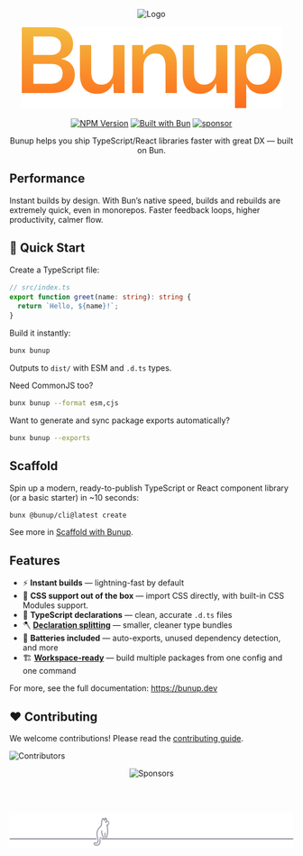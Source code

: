 <!-- markdownlint-disable first-line-h1 -->

<!-- markdownlint-start-capture -->
<!-- markdownlint-disable-file no-inline-html -->
<div align="center">

  <!-- markdownlint-disable-next-line no-alt-text -->
  ![Logo](docs/public/logo.svg)

  ![Bunup](assets/bunup-title.svg)

  [![NPM Version](https://img.shields.io/npm/v/bunup?logo=npm&logoColor=212121&label=version&labelColor=ffc44e&color=212121)](https://npmjs.com/package/bunup)
  [![Built with Bun](https://img.shields.io/badge/Built_with-Bun-fbf0df?logo=bun&labelColor=212121)](https://bun.sh)
  [![sponsor](https://img.shields.io/badge/sponsor-EA4AAA?logo=githubsponsors&labelColor=FAFAFA)](https://github.com/sponsors/arshad-yaseen)

  Bunup helps you ship TypeScript/React libraries faster with great DX — built on Bun.
</div>
<!-- markdownlint-restore -->

## Performance

Instant builds by design. With Bun’s native speed, builds and rebuilds are extremely quick, even in monorepos. Faster feedback loops, higher productivity, calmer flow.

## 🚀 Quick Start

Create a TypeScript file:

```ts
// src/index.ts
export function greet(name: string): string {
  return `Hello, ${name}!`;
}
```

Build it instantly:

```bash
bunx bunup
```

Outputs to `dist/` with ESM and `.d.ts` types.

Need CommonJS too?

```bash
bunx bunup --format esm,cjs
```

Want to generate and sync package exports automatically?

```bash
bunx bunup --exports
```

## Scaffold

Spin up a modern, ready-to-publish TypeScript or React component library (or a basic starter) in ~10 seconds:

```bash
bunx @bunup/cli@latest create
```

See more in [Scaffold with Bunup](./docs/scaffold-with-bunup.md).

## Features

- ⚡ **Instant builds** — lightning-fast by default
- 🎨 **CSS support out of the box** — import CSS directly, with built-in CSS Modules support.
- 📝 **TypeScript declarations** — clean, accurate `.d.ts` files
- 🪓 **[Declaration splitting](https://bunup.dev/docs/guide/typescript-declarations#declaration-splitting)** — smaller, cleaner type bundles
- 🔋 **Batteries included** — auto-exports, unused dependency detection, and more
- 🏗️ **[Workspace-ready](https://bunup.dev/docs/guide/workspaces)** — build multiple packages from one config and one command

For more, see the full documentation: https://bunup.dev

## ❤️ Contributing

We welcome contributions! Please read the [contributing guide](CONTRIBUTING.md).

![Contributors](https://contributors-table.vercel.app/image?repo=bunup/bunup&width=50&columns=15)

<div align="center">

  <img src="https://cdn.jsdelivr.net/gh/arshad-yaseen/static/sponsors.svg" alt="Sponsors" />

  <br /><br />

  <img src="assets/cat-footer.svg" alt="______ 🐈‍⬛ _____________" />

</div>
